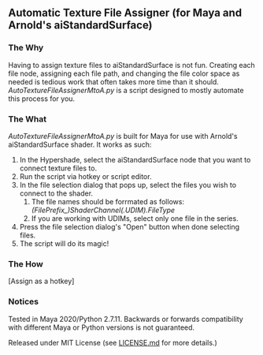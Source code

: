 ## Automatic Texture File Assigner (for Maya and Arnold's aiStandardSurface)

### The Why

Having to assign texture files to aiStandardSurface is not fun. Creating each file node, assigning each file path, and changing the file color space as needed is tedious work that often takes more time than it should. *AutoTextureFileAssignerMtoA.py* is a script designed to mostly automate this process for you. 

### The What
*AutoTextureFileAssignerMtoA.py* is built for Maya for use with Arnold's aiStandardSurface shader. It works as such:

1. In the Hypershade, select the aiStandardSurface node that you want to connect texture files to. 
2. Run the script via hotkey or script editor.
3. In the file selection dialog that pops up, select the files you wish to connect to the shader.
    1. The file names should be forrmated as follows: *(FilePrefix_)ShaderChannel(.UDIM).FileType*
    2. If you are working with UDIMs, select only one file in the series.  
4. Press the file selection dialog's "Open" button when done selecting files.
5. The script will do its magic! 

### The How

[Assign as a hotkey]



### Notices

Tested in Maya 2020/Python 2.7.11. Backwards or forwards compatibility with different Maya or Python versions is not guaranteed. 

Released under MIT License (see [LICENSE.md](/LICENSE.md) for more details.)
